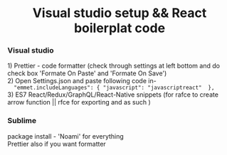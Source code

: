 <h1 align="center">Visual studio setup && React boilerplat code</h1>
<h3>Visual studio</h3>
1) Prettier - code formatter (check through settings at left bottom and do check box 'Formate On Paste' and 'Formate On Save')<br>
2) Open Settings.json and paste following code in-<br><code>  "emmet.includeLanguages": { "javascript": "javascriptreact"  },</code><br>
3) ES7 React/Redux/GraphQL/React-Native snippets (for rafce to create arrow function || rfce for exporting and as such  )
<h3>Sublime</h3>
package install - 'Noami' for everything<br>
Prettier also if you want formatter

